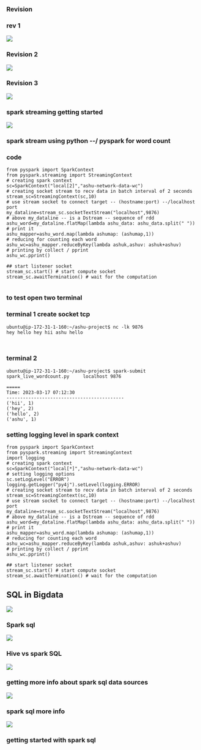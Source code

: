 ### Revision 

### rev 1 

<img src="rev.png">

### Revision 2 

<img src="rev2.png">

### Revision 3 

<img src="rev3.png">

### spark streaming getting started 

<img src="stream.png">

###  spark stream using python --/ pyspark for word count 

### code 

```
from pyspark import SparkContext
from pyspark.streaming import StreamingContext
# creating spark context 
sc=SparkContext("local[2]","ashu-network-data-wc")
# creating socket stream to recv data in batch interval of 2 seconds 
stream_sc=StreamingContext(sc,10) 
# use stream socket to connect target -- (hostname:port) --/localhost port
my_dataline=stream_sc.socketTextStream("localhost",9876)
# above my_dataline -- is a Dstream -- sequence of rdd 
ashu_word=my_dataline.flatMap(lambda ashu_data: ashu_data.split(" "))
# print it 
ashu_mapper=ashu_word.map(lambda ashumap: (ashumap,1))
# reducing for counting each word
ashu_wc=ashu_mapper.reduceByKey(lambda ashuk,ashuv: ashuk+ashuv)
# printing by collect / pprint 
ashu_wc.pprint()

## start listener socket 
stream_sc.start() # start compute socket 
stream_sc.awaitTermination() # wait for the computation 


```

### to test open two terminal 

### terminal 1 create socket tcp 

```
ubuntu@ip-172-31-1-160:~/ashu-project$ nc -lk 9876 
hey hello hey hii ashu hello



```

### terminal 2 

```
ubuntu@ip-172-31-1-160:~/ashu-project$ spark-submit  spark_live_wordcount.py     localhost 9876 

=====
Time: 2023-03-17 07:12:30
-------------------------------------------
('hii', 1)
('hey', 2)
('hello', 2)
('ashu', 1)

```

### setting logging level in spark context 

```
from pyspark import SparkContext
from pyspark.streaming import StreamingContext
import logging
# creating spark context 
sc=SparkContext("local[*]","ashu-network-data-wc")
# setting logging options 
sc.setLogLevel("ERROR")
logging.getLogger("py4j").setLevel(logging.ERROR)
# creating socket stream to recv data in batch interval of 2 seconds 
stream_sc=StreamingContext(sc,10) 
# use stream socket to connect target -- (hostname:port) --/localhost port
my_dataline=stream_sc.socketTextStream("localhost",9876)
# above my_dataline -- is a Dstream -- sequence of rdd 
ashu_word=my_dataline.flatMap(lambda ashu_data: ashu_data.split(" "))
# print it 
ashu_mapper=ashu_word.map(lambda ashumap: (ashumap,1))
# reducing for counting each word
ashu_wc=ashu_mapper.reduceByKey(lambda ashuk,ashuv: ashuk+ashuv)
# printing by collect / pprint 
ashu_wc.pprint()

## start listener socket 
stream_sc.start() # start compute socket 
stream_sc.awaitTermination() # wait for the computation 

```

## SQL in Bigdata 

<img src="sqlb.png">

### Spark sql 

<img src="sqlb1.png">

### Hive vs spark SQL 

<img src="sphive.png">

### getting more info about spark sql data sources 

<img src="sql1.png">

### spark sql more info 

<img src="sql2.png">

### getting started with spark sql 





